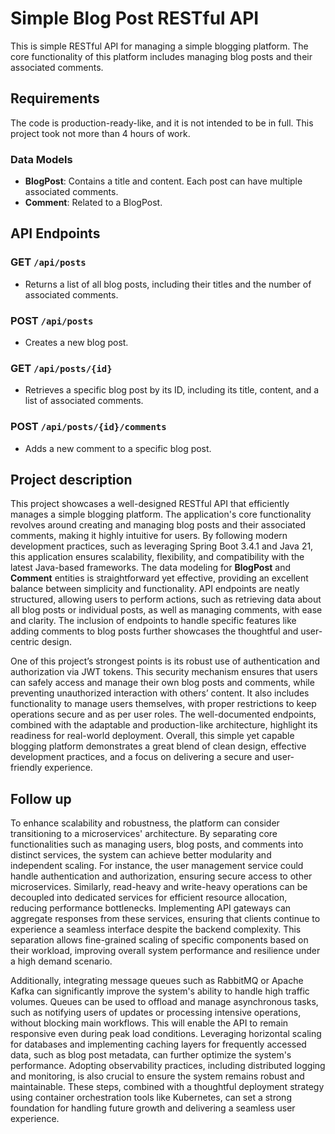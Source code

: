 # Simple Blog Post RESTful API

This is simple RESTful API for managing a simple blogging platform. The core functionality of this platform includes managing blog posts and their associated comments.

## Requirements

The code is production-ready-like, and it is not intended to be in full. This project took not more than 4 hours of work.

### Data Models
- **BlogPost**: Contains a title and content. Each post can have multiple associated comments.
- **Comment**: Related to a BlogPost.

## API Endpoints

### **GET** `/api/posts`
- Returns a list of all blog posts, including their titles and the number of associated comments.

### **POST** `/api/posts`
- Creates a new blog post.

### **GET** `/api/posts/{id}`
- Retrieves a specific blog post by its ID, including its title, content, and a list of associated comments.

### **POST** `/api/posts/{id}/comments`
- Adds a new comment to a specific blog post.

## Project description

This project showcases a well-designed RESTful API that efficiently manages a simple blogging platform. The application's core functionality revolves
around creating and managing blog posts and their associated comments, making it highly intuitive for users. By following modern development
practices, such as leveraging Spring Boot 3.4.1 and Java 21, this application ensures scalability, flexibility, and compatibility with the latest
Java-based frameworks. The data modeling for **BlogPost** and **Comment** entities is straightforward yet effective, providing an excellent balance
between simplicity and functionality. API endpoints are neatly structured, allowing users to perform actions, such as retrieving data about all blog
posts or individual posts, as well as managing comments, with ease and clarity. The inclusion of endpoints to handle specific features like adding
comments to blog posts further showcases the thoughtful and user-centric design.

One of this project’s strongest points is its robust use of authentication and authorization via JWT tokens. This security mechanism ensures that
users can safely access and manage their own blog posts and comments, while preventing unauthorized interaction with others’ content. It also includes
functionality to manage users themselves, with proper restrictions to keep operations secure and as per user roles. The well-documented endpoints,
combined with the adaptable and production-like architecture, highlight its readiness for real-world deployment. Overall, this simple yet capable
blogging platform demonstrates a great blend of clean design, effective development practices, and a focus on delivering a secure and user-friendly
experience.

## Follow up

To enhance scalability and robustness, the platform can consider transitioning to a microservices' architecture. By separating core functionalities
such as managing users, blog posts, and comments into distinct services, the system can achieve better modularity and independent scaling. For
instance, the user management service could handle authentication and authorization, ensuring secure access to other microservices. Similarly,
read-heavy and write-heavy operations can be decoupled into dedicated services for efficient resource allocation, reducing performance bottlenecks.
Implementing API gateways can aggregate responses from these services, ensuring that clients continue to experience a seamless interface despite the
backend complexity. This separation allows fine-grained scaling of specific components based on their workload, improving overall system performance
and resilience under a high demand scenario.

Additionally, integrating message queues such as RabbitMQ or Apache Kafka can significantly improve the system's ability to handle high traffic
volumes. Queues can be used to offload and manage asynchronous tasks, such as notifying users of updates or processing intensive operations, without
blocking main workflows. This will enable the API to remain responsive even during peak load conditions. Leveraging horizontal scaling for databases
and implementing caching layers for frequently accessed data, such as blog post metadata, can further optimize the system's performance. Adopting
observability practices, including distributed logging and monitoring, is also crucial to ensure the system remains robust and maintainable. These
steps, combined with a thoughtful deployment strategy using container orchestration tools like Kubernetes, can set a strong foundation for handling
future growth and delivering a seamless user experience.
